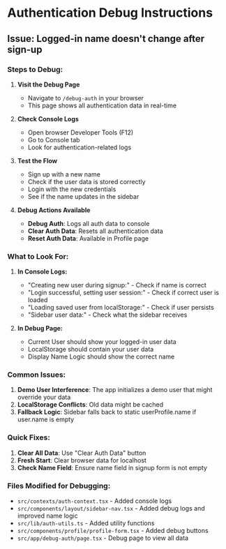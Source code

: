 # Authentication Debug Instructions

## Issue: Logged-in name doesn't change after sign-up

### Steps to Debug:

1. **Visit the Debug Page**
   - Navigate to `/debug-auth` in your browser
   - This page shows all authentication data in real-time

2. **Check Console Logs**
   - Open browser Developer Tools (F12)
   - Go to Console tab
   - Look for authentication-related logs

3. **Test the Flow**
   - Sign up with a new name
   - Check if the user data is stored correctly
   - Login with the new credentials
   - See if the name updates in the sidebar

4. **Debug Actions Available**
   - **Debug Auth**: Logs all auth data to console
   - **Clear Auth Data**: Resets all authentication data
   - **Reset Auth Data**: Available in Profile page

### What to Look For:

1. **In Console Logs:**
   - "Creating new user during signup:" - Check if name is correct
   - "Login successful, setting user session:" - Check if correct user is loaded
   - "Loading saved user from localStorage:" - Check if user persists
   - "Sidebar user data:" - Check what the sidebar receives

2. **In Debug Page:**
   - Current User should show your logged-in user data
   - LocalStorage should contain your user data
   - Display Name Logic should show the correct name

### Common Issues:

1. **Demo User Interference**: The app initializes a demo user that might override your data
2. **LocalStorage Conflicts**: Old data might be cached
3. **Fallback Logic**: Sidebar falls back to static userProfile.name if user.name is empty

### Quick Fixes:

1. **Clear All Data**: Use "Clear Auth Data" button
2. **Fresh Start**: Clear browser data for localhost
3. **Check Name Field**: Ensure name field in signup form is not empty

### Files Modified for Debugging:

- `src/contexts/auth-context.tsx` - Added console logs
- `src/components/layout/sidebar-nav.tsx` - Added debug logs and improved name logic
- `src/lib/auth-utils.ts` - Added utility functions
- `src/components/profile/profile-form.tsx` - Added debug buttons
- `src/app/debug-auth/page.tsx` - Debug page to view all data
